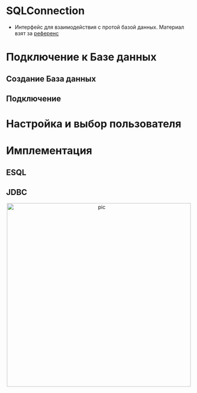 # SQLConnection

- Интерфейс для взаимодействия с протой базой данных.
Материал взят за [референс](https://github.com/mtxr/vscode-sqltools)

# Подключение к Базе данных

## Создание База данных

## Подключение

# Настройка и выбор пользователя

# Имплементация

## ESQL

## JDBC

<p align="center">
  <img src="screenshots/" alt="pic" width="500"/>
</p>
